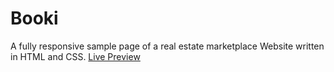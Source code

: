 # Booki

A fully responsive sample page of a real estate marketplace Website written in HTML and CSS. 
[Live Preview](https://remipish.github.io/Booki/)

